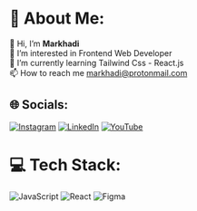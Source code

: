 # 💫 About Me:
👋 Hi, I’m <b>Markhadi</b><br>👀 I’m interested in Frontend Web Developer<br>🌱 I’m currently learning Tailwind Css - React.js<br>📫 How to reach me markhadi@protonmail.com


## 🌐 Socials:
[![Instagram](https://img.shields.io/badge/Instagram-%23E4405F.svg?logo=Instagram&logoColor=white)](https://instagram.com/mrkhd_) [![LinkedIn](https://img.shields.io/badge/LinkedIn-%230077B5.svg?logo=linkedin&logoColor=white)](https://linkedin.com/in/https://id.linkedin.com/in/markhadi-56386a219) [![YouTube](https://img.shields.io/badge/YouTube-%23FF0000.svg?logo=YouTube&logoColor=white)](https://youtube.com/c/https://www.youtube.com/@mrkhd-webDev) 

# 💻 Tech Stack:
![JavaScript](https://img.shields.io/badge/javascript-%23323330.svg?style=for-the-badge&logo=javascript&logoColor=%23F7DF1E) ![React](https://img.shields.io/badge/react-%2320232a.svg?style=for-the-badge&logo=react&logoColor=%2361DAFB)	![Figma](https://img.shields.io/badge/figma-%23F24E1E.svg?style=for-the-badge&logo=figma&logoColor=white)

